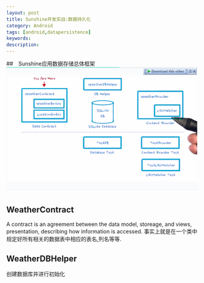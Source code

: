 ```yaml
---
layout: post
title: Sunshine开发实战:数据持久化
category: Android
tags: [android,datapersistence]
keywords:
description:
---
```

##　Sunshine应用数据存储总体框架
![](/assets/img/posts/sunshine_data_persistence.png)



## WeatherContract
A contract is an agreement between the data model, storeage, and views, presentation, describing how information is accessed.
事实上就是在一个类中规定好所有相关的数据表中相应的表名,列名等等.

## WeatherDBHelper

创建数据库并进行初始化
